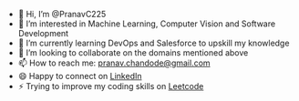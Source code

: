 - 👋 Hi, I’m @PranavC225
- 👀 I’m interested in Machine Learning, Computer Vision and Software Development
- 🌱 I’m currently learning DevOps and Salesforce to upskill my knowledge
- 💞️ I’m looking to collaborate on the domains mentioned above
- 📫 How to reach me: pranav.chandode@gmail.com
- 😄 Happy to connect on [LinkedIn](https://www.linkedin.com/in/pranav-chandode/)
- ⚡ Trying to improve my coding skills on [Leetcode](https://leetcode.com/u/Chandode-Pranav/)

<!---
PranavC225/PranavC225 is a ✨ special ✨ repository because its `README.md` (this file) appears on your GitHub profile.
You can click the Preview link to take a look at your changes.
--->
